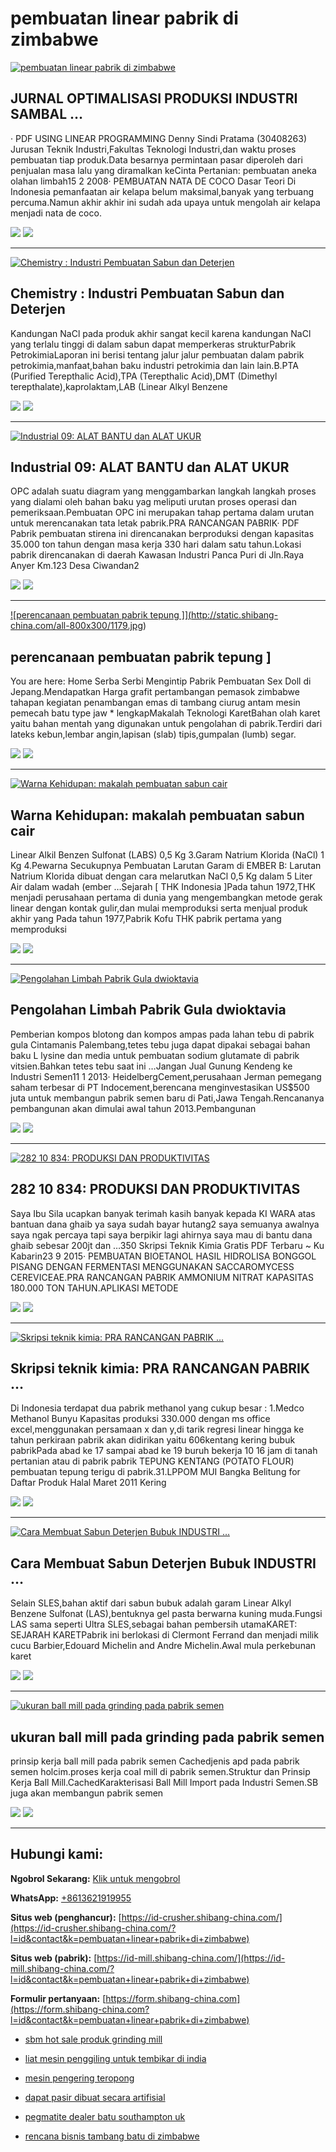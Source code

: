 # pembuatan linear pabrik di zimbabwe

<a href="https://swt.shibang-china.com/?l=id&img&k=pembuatan+linear+pabrik+di+zimbabwe" target="_blank">![pembuatan linear pabrik di zimbabwe](http://static.shibang-china.com/all-800x300/1389.jpg)</a>

## JURNAL OPTIMALISASI PRODUKSI INDUSTRI SAMBAL …
· PDF USING LINEAR PROGRAMMING Denny Sindi Pratama (30408263) Jurusan Teknik Industri,Fakultas Teknologi Industri,dan waktu proses pembuatan tiap produk.Data besarnya permintaan pasar diperoleh dari penjualan masa lalu yang diramalkan keCinta Pertanian: pembuatan aneka olahan limbah15 2 2008· PEMBUATAN NATA DE COCO Dasar Teori Di Indonesia pemanfaatan air kelapa belum maksimal,banyak yang terbuang percuma.Namun akhir akhir ini sudah ada upaya untuk mengolah air kelapa menjadi nata de coco.


<a href="https://whatsapp.shibangsoft.com/WhatsApp.php" target="_blank" title="WhatsApp">![](http://static.shibang-china.com/icon/whatsapp.png)</a> <a href="https://swt.shibang-china.com/?l=id&icon&k=pembuatan+linear+pabrik+di+zimbabwe" target="_blank">![](http://static.shibang-china.com/icon/chat-id.png)</a>

---

<a href="https://swt.shibang-china.com/?l=id&img&k=pembuatan+linear+pabrik+di+zimbabwe" target="_blank">![Chemistry : Industri Pembuatan Sabun dan Deterjen](http://static.shibang-china.com/all-800x300/821.jpg)</a>

## Chemistry : Industri Pembuatan Sabun dan Deterjen
Kandungan NaCl pada produk akhir sangat kecil karena kandungan NaCl yang terlalu tinggi di dalam sabun dapat memperkeras strukturPabrik PetrokimiaLaporan ini berisi tentang jalur jalur pembuatan dalam pabrik petrokimia,manfaat,bahan baku industri petrokimia dan lain lain.B.PTA (Purified Terepthalic Acid),TPA (Terepthalic Acid),DMT (Dimethyl terepthalate),kaprolaktam,LAB (Linear Alkyl Benzene


<a href="https://whatsapp.shibangsoft.com/WhatsApp.php" target="_blank" title="WhatsApp">![](http://static.shibang-china.com/icon/whatsapp.png)</a> <a href="https://swt.shibang-china.com/?l=id&icon&k=pembuatan+linear+pabrik+di+zimbabwe" target="_blank">![](http://static.shibang-china.com/icon/chat-id.png)</a>

---

<a href="https://swt.shibang-china.com/?l=id&img&k=pembuatan+linear+pabrik+di+zimbabwe" target="_blank">![Industrial 09: ALAT BANTU dan ALAT UKUR](http://static.shibang-china.com/all-800x300/1120.jpg)</a>

## Industrial 09: ALAT BANTU dan ALAT UKUR
OPC adalah suatu diagram yang menggambarkan langkah langkah proses yang dialami oleh bahan baku yag meliputi urutan proses operasi dan pemeriksaan.Pembuatan OPC ini merupakan tahap pertama dalam urutan untuk merencanakan tata letak pabrik.PRA RANCANGAN PABRIK· PDF Pabrik pembuatan stirena ini direncanakan berproduksi dengan kapasitas 35.000 ton tahun dengan masa kerja 330 hari dalam satu tahun.Lokasi pabrik direncanakan di daerah Kawasan Industri Panca Puri di Jln.Raya Anyer Km.123 Desa Ciwandan2


<a href="https://whatsapp.shibangsoft.com/WhatsApp.php" target="_blank" title="WhatsApp">![](http://static.shibang-china.com/icon/whatsapp.png)</a> <a href="https://swt.shibang-china.com/?l=id&icon&k=pembuatan+linear+pabrik+di+zimbabwe" target="_blank">![](http://static.shibang-china.com/icon/chat-id.png)</a>

---

<a href="https://swt.shibang-china.com/?l=id&img&k=pembuatan+linear+pabrik+di+zimbabwe" target="_blank">![perencanaan pembuatan pabrik tepung ]](http://static.shibang-china.com/all-800x300/1179.jpg)</a>

## perencanaan pembuatan pabrik tepung ]
You are here: Home Serba Serbi Mengintip Pabrik Pembuatan Sex Doll di Jepang.Mendapatkan Harga grafit pertambangan pemasok zimbabwe tahapan kegiatan penambangan emas di tambang ciurug antam mesin pemecah batu type jaw * lengkapMakalah Teknologi KaretBahan olah karet yaitu bahan mentah yang digunakan untuk pengolahan di pabrik.Terdiri dari lateks kebun,lembar angin,lapisan (slab) tipis,gumpalan (lumb) segar.


<a href="https://whatsapp.shibangsoft.com/WhatsApp.php" target="_blank" title="WhatsApp">![](http://static.shibang-china.com/icon/whatsapp.png)</a> <a href="https://swt.shibang-china.com/?l=id&icon&k=pembuatan+linear+pabrik+di+zimbabwe" target="_blank">![](http://static.shibang-china.com/icon/chat-id.png)</a>

---

<a href="https://swt.shibang-china.com/?l=id&img&k=pembuatan+linear+pabrik+di+zimbabwe" target="_blank">![Warna Kehidupan: makalah pembuatan sabun cair](http://static.shibang-china.com/all-800x300/1036.jpg)</a>

## Warna Kehidupan: makalah pembuatan sabun cair
Linear Alkil Benzen Sulfonat (LABS) 0,5 Kg 3.Garam Natrium Klorida (NaCl) 1 Kg 4.Pewarna Secukupnya Pembuatan Larutan Garam di EMBER B: Larutan Natrium Klorida dibuat dengan cara melarutkan NaCl 0,5 Kg dalam 5 Liter Air dalam wadah (ember …﻿Sejarah [ THK Indonesia ]Pada tahun 1972,THK menjadi perusahaan pertama di dunia yang mengembangkan metode gerak linear dengan kontak gulir,dan mulai memproduksi serta menjual produk akhir yang Pada tahun 1977,Pabrik Kofu THK pabrik pertama yang memproduksi


<a href="https://whatsapp.shibangsoft.com/WhatsApp.php" target="_blank" title="WhatsApp">![](http://static.shibang-china.com/icon/whatsapp.png)</a> <a href="https://swt.shibang-china.com/?l=id&icon&k=pembuatan+linear+pabrik+di+zimbabwe" target="_blank">![](http://static.shibang-china.com/icon/chat-id.png)</a>

---

<a href="https://swt.shibang-china.com/?l=id&img&k=pembuatan+linear+pabrik+di+zimbabwe" target="_blank">![Pengolahan Limbah Pabrik Gula dwioktavia](http://static.shibang-china.com/all-800x300/162.jpg)</a>

## Pengolahan Limbah Pabrik Gula dwioktavia
Pemberian kompos blotong dan kompos ampas pada lahan tebu di pabrik gula Cintamanis Palembang,tetes tebu juga dapat dipakai sebagai bahan baku L lysine dan media untuk pembuatan sodium glutamate di pabrik vitsien.Bahkan tetes tebu saat ini …Jangan Jual Gunung Kendeng ke Industri Semen11 1 2013· HeidelbergCement,perusahaan Jerman pemegang saham terbesar di PT Indocement,berencana menginvestasikan US$500 juta untuk membangun pabrik semen baru di Pati,Jawa Tengah.Rencananya pembangunan akan dimulai awal tahun 2013.Pembangunan


<a href="https://whatsapp.shibangsoft.com/WhatsApp.php" target="_blank" title="WhatsApp">![](http://static.shibang-china.com/icon/whatsapp.png)</a> <a href="https://swt.shibang-china.com/?l=id&icon&k=pembuatan+linear+pabrik+di+zimbabwe" target="_blank">![](http://static.shibang-china.com/icon/chat-id.png)</a>

---

<a href="https://swt.shibang-china.com/?l=id&img&k=pembuatan+linear+pabrik+di+zimbabwe" target="_blank">![282 10 834: PRODUKSI DAN PRODUKTIVITAS](http://static.shibang-china.com/all-800x300/445.jpg)</a>

## 282 10 834: PRODUKSI DAN PRODUKTIVITAS
Saya Ibu Sila ucapkan banyak terimah kasih banyak kepada KI WARA atas bantuan dana ghaib ya saya sudah bayar hutang2 saya semuanya awalnya saya ngak percaya tapi saya berpikir lagi ahirnya saya mau di bantu dana ghaib sebesar 200jt dan …350 Skripsi Teknik Kimia Gratis PDF Terbaru ~ Ku Kabarin23 9 2015· PEMBUATAN BIOETANOL HASIL HIDROLISA BONGGOL PISANG DENGAN FERMENTASI MENGGUNAKAN SACCAROMYCESS CEREVICEAE.PRA RANCANGAN PABRIK AMMONIUM NITRAT KAPASITAS 180.000 TON TAHUN.APLIKASI METODE


<a href="https://whatsapp.shibangsoft.com/WhatsApp.php" target="_blank" title="WhatsApp">![](http://static.shibang-china.com/icon/whatsapp.png)</a> <a href="https://swt.shibang-china.com/?l=id&icon&k=pembuatan+linear+pabrik+di+zimbabwe" target="_blank">![](http://static.shibang-china.com/icon/chat-id.png)</a>

---

<a href="https://swt.shibang-china.com/?l=id&img&k=pembuatan+linear+pabrik+di+zimbabwe" target="_blank">![Skripsi teknik kimia: PRA RANCANGAN PABRIK …](http://static.shibang-china.com/all-800x300/736.jpg)</a>

## Skripsi teknik kimia: PRA RANCANGAN PABRIK …
Di Indonesia terdapat dua pabrik methanol yang cukup besar : 1.Medco Methanol Bunyu Kapasitas produksi 330.000 dengan ms office excel,menggunakan persamaan x dan y,di tarik regresi linear hingga ke tahun perkiraan pabrik akan didirikan yaitu 606kentang kering bubuk pabrikPada abad ke 17 sampai abad ke 19 buruh bekerja 10 16 jam di tanah pertanian atau di pabrik pabrik TEPUNG KENTANG (POTATO FLOUR) pembuatan tepung terigu di pabrik.31.LPPOM MUI Bangka Belitung for Daftar Produk Halal Maret 2011 Kering


<a href="https://whatsapp.shibangsoft.com/WhatsApp.php" target="_blank" title="WhatsApp">![](http://static.shibang-china.com/icon/whatsapp.png)</a> <a href="https://swt.shibang-china.com/?l=id&icon&k=pembuatan+linear+pabrik+di+zimbabwe" target="_blank">![](http://static.shibang-china.com/icon/chat-id.png)</a>

---

<a href="https://swt.shibang-china.com/?l=id&img&k=pembuatan+linear+pabrik+di+zimbabwe" target="_blank">![Cara Membuat Sabun Deterjen Bubuk INDUSTRI …](http://static.shibang-china.com/all-800x300/832.jpg)</a>

## Cara Membuat Sabun Deterjen Bubuk INDUSTRI …
Selain SLES,bahan aktif dari sabun bubuk adalah garam Linear Alkyl Benzene Sulfonat (LAS),bentuknya gel pasta berwarna kuning muda.Fungsi LAS sama seperti Ultra SLES,sebagai bahan pembersih utamaKARET: SEJARAH KARETPabrik ini berlokasi di Clermont Ferrand dan menjadi milik cucu Barbier,Edouard Michelin and Andre Michelin.Awal mula perkebunan karet


<a href="https://whatsapp.shibangsoft.com/WhatsApp.php" target="_blank" title="WhatsApp">![](http://static.shibang-china.com/icon/whatsapp.png)</a> <a href="https://swt.shibang-china.com/?l=id&icon&k=pembuatan+linear+pabrik+di+zimbabwe" target="_blank">![](http://static.shibang-china.com/icon/chat-id.png)</a>

---

<a href="https://swt.shibang-china.com/?l=id&img&k=pembuatan+linear+pabrik+di+zimbabwe" target="_blank">![ukuran ball mill pada grinding pada pabrik semen](http://static.shibang-china.com/all-800x300/1145.jpg)</a>

## ukuran ball mill pada grinding pada pabrik semen
prinsip kerja ball mill pada pabrik semen Cachedjenis apd pada pabrik semen holcim.proses kerja coal mill di pabrik semen.Struktur dan Prinsip Kerja Ball Mill.CachedKarakterisasi Ball Mill Import pada Industri Semen.SB juga akan membangun pabrik semen

<a href="https://whatsapp.shibangsoft.com/WhatsApp.php" target="_blank" title="WhatsApp">![](http://static.shibang-china.com/icon/whatsapp.png)</a> <a href="https://swt.shibang-china.com/?l=id&icon&k=pembuatan+linear+pabrik+di+zimbabwe" target="_blank">![](http://static.shibang-china.com/icon/chat-id.png)</a>

---
## Hubungi kami:

**Ngobrol Sekarang:** [Klik untuk mengobrol](https://swt.shibang-china.com?l=id&contact&k=pembuatan+linear+pabrik+di+zimbabwe)

**WhatsApp:**  [+8613621919955](https://whatsapp.shibangsoft.com/WhatsApp.php)

**Situs web (penghancur):** [https://id-crusher.shibang-china.com/](https://id-crusher.shibang-china.com/?l=id&contact&k=pembuatan+linear+pabrik+di+zimbabwe)

**Situs web (pabrik):** [https://id-mill.shibang-china.com/](https://id-mill.shibang-china.com/?l=id&contact&k=pembuatan+linear+pabrik+di+zimbabwe)

**Formulir pertanyaan:** [https://form.shibang-china.com](https://form.shibang-china.com?l=id&contact&k=pembuatan+linear+pabrik+di+zimbabwe)

* [sbm hot sale produk grinding mill](../16/sbm%20hot%20sale%20produk%20grinding%20mill.md)

* [liat mesin penggiling untuk tembikar di india](../21/liat%20mesin%20penggiling%20untuk%20tembikar%20di%20india.md)

* [mesin pengering teropong](../28/mesin%20pengering%20teropong.md)

* [dapat pasir dibuat secara artifisial](../27/dapat%20pasir%20dibuat%20secara%20artifisial.md)

* [pegmatite dealer batu southampton uk](../27/pegmatite%20dealer%20batu%20southampton%20uk.md)

* [rencana bisnis tambang batu di zimbabwe](../28/rencana%20bisnis%20tambang%20batu%20di%20zimbabwe.md)